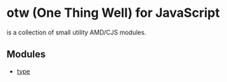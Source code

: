# otw (One Thing Well) for JavaScript

is a collection of small utility AMD/CJS modules.

## Modules

* [type](src/type.js.README.md)
